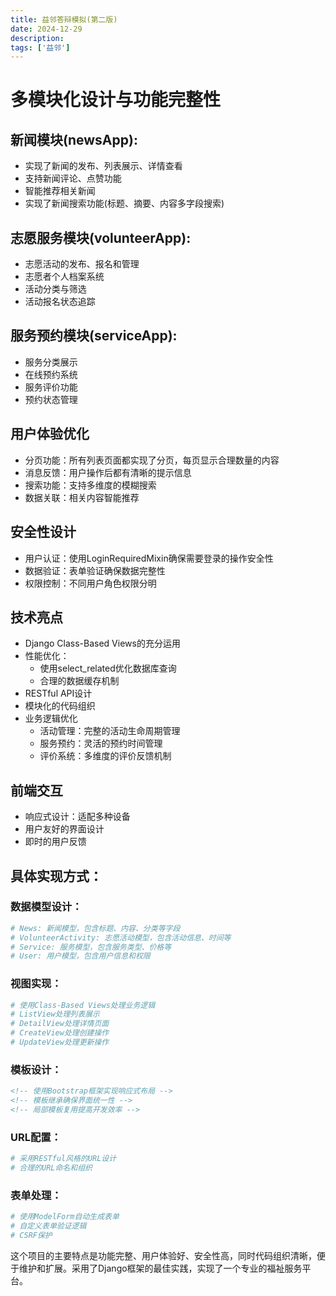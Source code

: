 ```yaml
---
title: 益邻答辩模拟(第二版)
date: 2024-12-29
description: 
tags: ['益邻']
---
```


# 多模块化设计与功能完整性
## 新闻模块(newsApp):
- 实现了新闻的发布、列表展示、详情查看
- 支持新闻评论、点赞功能
- 智能推荐相关新闻
- 实现了新闻搜索功能(标题、摘要、内容多字段搜索)
## 志愿服务模块(volunteerApp):
- 志愿活动的发布、报名和管理
- 志愿者个人档案系统
- 活动分类与筛选
- 活动报名状态追踪
## 服务预约模块(serviceApp):
- 服务分类展示
- 在线预约系统
- 服务评价功能
- 预约状态管理
## 用户体验优化
- 分页功能：所有列表页面都实现了分页，每页显示合理数量的内容
- 消息反馈：用户操作后都有清晰的提示信息
- 搜索功能：支持多维度的模糊搜索
- 数据关联：相关内容智能推荐
## 安全性设计
- 用户认证：使用LoginRequiredMixin确保需要登录的操作安全性
- 数据验证：表单验证确保数据完整性
- 权限控制：不同用户角色权限分明
## 技术亮点
- Django Class-Based Views的充分运用
- 性能优化：
  - 使用select_related优化数据库查询
  - 合理的数据缓存机制
- RESTful API设计
- 模块化的代码组织
- 业务逻辑优化
  - 活动管理：完整的活动生命周期管理
  - 服务预约：灵活的预约时间管理
  - 评价系统：多维度的评价反馈机制
## 前端交互
- 响应式设计：适配多种设备
- 用户友好的界面设计
- 即时的用户反馈
## 具体实现方式：
### 数据模型设计：
```python
# News: 新闻模型，包含标题、内容、分类等字段
# VolunteerActivity: 志愿活动模型，包含活动信息、时间等
# Service: 服务模型，包含服务类型、价格等
# User: 用户模型，包含用户信息和权限
```
### 视图实现：
```python
# 使用Class-Based Views处理业务逻辑
# ListView处理列表展示
# DetailView处理详情页面
# CreateView处理创建操作
# UpdateView处理更新操作
```
### 模板设计：
```html
<!-- 使用Bootstrap框架实现响应式布局 -->
<!-- 模板继承确保界面统一性 -->
<!-- 局部模板复用提高开发效率 -->
```
### URL配置：
```python
# 采用RESTful风格的URL设计
# 合理的URL命名和组织
```
### 表单处理：
```python
# 使用ModelForm自动生成表单
# 自定义表单验证逻辑
# CSRF保护
```
这个项目的主要特点是功能完整、用户体验好、安全性高，同时代码组织清晰，便于维护和扩展。采用了Django框架的最佳实践，实现了一个专业的福祉服务平台。
